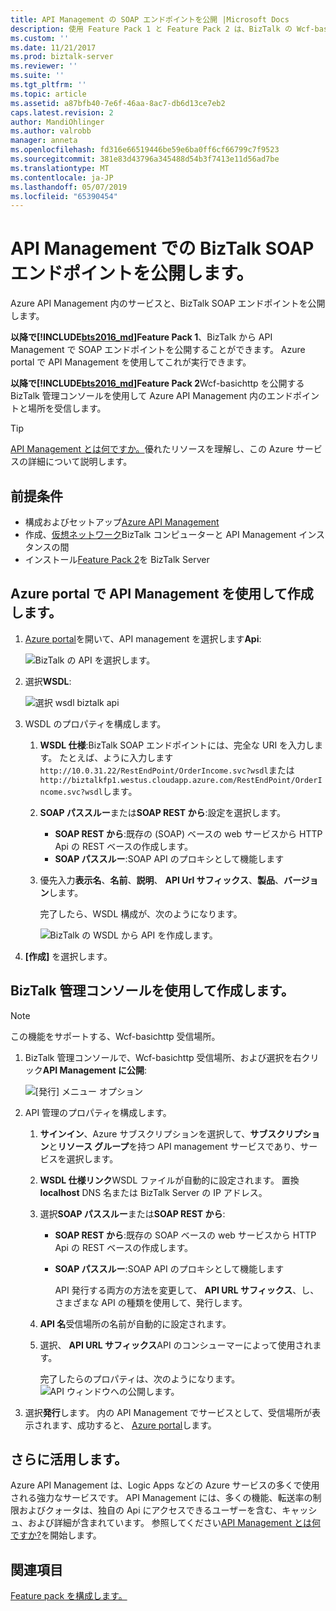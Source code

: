 ```yaml
---
title: API Management の SOAP エンドポイントを公開 |Microsoft Docs
description: 使用 Feature Pack 1 と Feature Pack 2 は、BizTalk の Wcf-basic HTTP の公開を API management 内の SOAP エンドポイントと場所が表示されます。 BizTalk 管理コンソールを使用して実行したり、Azure portal で API Management 内で直接、エンドポイントを貼り付けます。
ms.custom: ''
ms.date: 11/21/2017
ms.prod: biztalk-server
ms.reviewer: ''
ms.suite: ''
ms.tgt_pltfrm: ''
ms.topic: article
ms.assetid: a87bfb40-7e6f-46aa-8ac7-db6d13ce7eb2
caps.latest.revision: 2
author: MandiOhlinger
ms.author: valrobb
manager: anneta
ms.openlocfilehash: fd316e66519446be59e6ba0ff6cf66799c7f9523
ms.sourcegitcommit: 381e83d43796a345488d54b3f7413e11d56ad7be
ms.translationtype: MT
ms.contentlocale: ja-JP
ms.lasthandoff: 05/07/2019
ms.locfileid: "65390454"
---
```

# <a name="publish-biztalk-soap-endpoints-in-api-management"></a>API Management での BizTalk SOAP エンドポイントを公開します。

Azure API Management 内のサービスと、BizTalk SOAP エンドポイントを公開します。 

**以降で[!INCLUDE[bts2016_md](../includes/bts2016-md.md)]Feature Pack 1**、BizTalk から API Management で SOAP エンドポイントを公開することができます。 Azure portal で API Management を使用してこれが実行できます。 

**以降で[!INCLUDE[bts2016_md](../includes/bts2016-md.md)]Feature Pack 2**Wcf-basichttp を公開する BizTalk 管理コンソールを使用して Azure API Management 内のエンドポイントと場所を受信します。 

> [!TIP]
> [API Management とは何ですか。](https://docs.microsoft.com/azure/api-management/api-management-key-concepts)優れたリソースを理解し、この Azure サービスの詳細について説明します。

## <a name="prerequisites"></a>前提条件
* 構成およびセットアップ[Azure API Management](https://docs.microsoft.com/azure/api-management/api-management-get-started)
* 作成、[仮想ネットワーク](https://docs.microsoft.com/azure/api-management/api-management-using-with-vnet)BizTalk コンピューターと API Management インスタンスの間
* インストール[Feature Pack 2](https://aka.ms/bts2016fp2)を BizTalk Server

## <a name="create-using-api-management-in-azure-portal"></a>Azure portal で API Management を使用して作成します。 
1. [Azure portal](https://portal.azure.com)を開いて、API management を選択します**Api**:

    ![BizTalk の API を選択します。](../core/media/select-api-for-biztalk.png)
    
2. 選択**WSDL**:

    ![選択 wsdl biztalk api](../core/media/select-wsdl-biztalk-api.png)
    
3. WSDL のプロパティを構成します。 

   1. **WSDL 仕様**:BizTalk SOAP エンドポイントには、完全な URI を入力します。 たとえば、ように入力します`http://10.0.31.22/RestEndPoint/OrderIncome.svc?wsdl`または`http://biztalkfp1.westus.cloudapp.azure.com/RestEndPoint/OrderIncome.svc?wsdl`します。  

   2. **SOAP パススルー**または**SOAP REST から**:設定を選択します。 
       * **SOAP REST から**:既存の (SOAP) ベースの web サービスから HTTP Api の REST ベースの作成します。
       * **SOAP パススルー**:SOAP API のプロキシとして機能します 

   3. 優先入力**表示名**、**名前**、**説明**、 **API Url サフィックス**、**製品**、**バージョン**します。

      完了したら、WSDL 構成が、次のようになります。 

      ![BizTalk の WSDL から API を作成します。](../core/media/create-api-from-wsdl-biztalk.png)

4. **[作成]** を選択します。

## <a name="create-using-the-biztalk-administration"></a>BizTalk 管理コンソールを使用して作成します。

> [!NOTE] 
> この機能をサポートする、Wcf-basichttp 受信場所。 

1. BizTalk 管理コンソールで、Wcf-basichttp 受信場所、および選択を右クリック**API Management に公開**:  

    ![[発行] メニュー オプション](../core/media/publish-to-api-management-option.png)
 
2. API 管理のプロパティを構成します。 

   1. **サインイン**、Azure サブスクリプションを選択して、**サブスクリプション**と**リソース グループ**を持つ API management サービスであり、サービスを選択します。

   2. **WSDL 仕様リンク**WSDL ファイルが自動的に設定されます。 置換**localhost** DNS 名または BizTalk Server の IP アドレス。 

   3. 選択**SOAP パススルー**または**SOAP REST から**:  
      * **SOAP REST から**:既存の SOAP ベースの web サービスから HTTP Api の REST ベースの作成します。
      * **SOAP パススルー**:SOAP API のプロキシとして機能します 

        API 発行する両方の方法を変更して、 **API URL サフィックス**、し、さまざまな API の種類を使用して、発行します。

   4. **API 名**受信場所の名前が自動的に設定されます。

   5. 選択、 **API URL サフィックス**API のコンシューマーによって使用されます。 

      完了したらのプロパティは、次のようになります。  
      ![API ウィンドウへの公開します。](../core/media/api-management-publish-window.png)


3. 選択**発行**します。 内の API Management でサービスとして、受信場所が表示されます、成功すると、 [Azure portal](https://portal.azure.com)します。 

## <a name="do-more"></a>さらに活用します。
Azure API Management は、Logic Apps などの Azure サービスの多くで使用される強力なサービスです。 API Management には、多くの機能、転送率の制限およびクォータは、独自の Api にアクセスできるユーザーを含む、キャッシュ、および詳細が含まれています。 参照してください[API Management とは何ですか?](https://docs.microsoft.com/azure/api-management/api-management-key-concepts)を開始します。

## <a name="see-also"></a>関連項目
[Feature pack を構成します。](configure-the-feature-pack.md)

